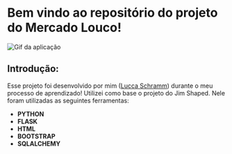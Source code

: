 # Bem vindo ao repositório do projeto do Mercado Louco!

![Gif da aplicação](/assets/aplication.gif)

## Introdução:

Esse projeto foi desenvolvido por mim ([Lucca Schramm](https://www.linkedin.com/in/lucca-schramm/)) durante o meu processo de aprendizado! Utilizei como base o projeto do Jim Shaped. Nele foram utilizadas as seguintes ferramentas:

- **PYTHON**
- **FLASK**
- **HTML**
- **BOOTSTRAP**
- **SQLALCHEMY**
